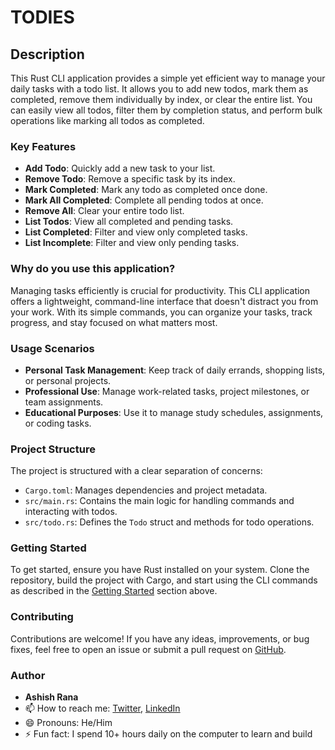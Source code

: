 # TODIES

## Description

This Rust CLI application provides a simple yet efficient way to manage your daily tasks with a todo list. It allows you to add new todos, mark them as completed, remove them individually by index, or clear the entire list. You can easily view all todos, filter them by completion status, and perform bulk operations like marking all todos as completed.

### Key Features

- **Add Todo**: Quickly add a new task to your list.
- **Remove Todo**: Remove a specific task by its index.
- **Mark Completed**: Mark any todo as completed once done.
- **Mark All Completed**: Complete all pending todos at once.
- **Remove All**: Clear your entire todo list.
- **List Todos**: View all completed and pending tasks.
- **List Completed**: Filter and view only completed tasks.
- **List Incomplete**: Filter and view only pending tasks.

### Why do you use this application?

Managing tasks efficiently is crucial for productivity. This CLI application offers a lightweight, command-line interface that doesn't distract you from your work. With its simple commands, you can organize your tasks, track progress, and stay focused on what matters most.

### Usage Scenarios

- **Personal Task Management**: Keep track of daily errands, shopping lists, or personal projects.
- **Professional Use**: Manage work-related tasks, project milestones, or team assignments.
- **Educational Purposes**: Use it to manage study schedules, assignments, or coding tasks.

### Project Structure

The project is structured with a clear separation of concerns:
- `Cargo.toml`: Manages dependencies and project metadata.
- `src/main.rs`: Contains the main logic for handling commands and interacting with todos.
- `src/todo.rs`: Defines the `Todo` struct and methods for todo operations.

### Getting Started

To get started, ensure you have Rust installed on your system. Clone the repository, build the project with Cargo, and start using the CLI commands as described in the [Getting Started](#getting-started) section above.

### Contributing

Contributions are welcome! If you have any ideas, improvements, or bug fixes, feel free to open an issue or submit a pull request on [GitHub](https://github.com/Rashish423/todo_cli).


### Author

- **Ashish Rana**
- 📫 How to reach me: [Twitter](https://twitter.com/Rashish423), [LinkedIn](https://www.linkedin.com/in/raashish)
- 😄 Pronouns: He/Him
- ⚡ Fun fact: I spend 10+ hours daily on the computer to learn and build
 
